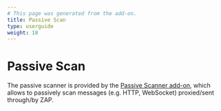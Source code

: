 ```yaml
---
# This page was generated from the add-on.
title: Passive Scan
type: userguide
weight: 18
---
```


# Passive Scan


The passive scanner is provided by the [Passive Scanner add-on](/docs/desktop/addons/passive-scanner/),
which allows to passively scan messages (e.g. HTTP, WebSocket) proxied/sent through/by ZAP.
